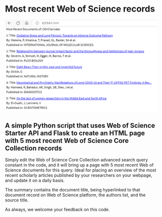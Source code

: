 # Most recent Web of Science records

![Example](/most_recent_wos_items/screenshots/screenshot.png)


## A simple Python script that uses Web of Science Starter API and Flask to create an HTML page with 5 most recent Web of Science Core Collection records

Simply edit the Web of Science Core Collection advanced search query constant in the code, and it will bring up a page with 5 most recent Web of Science documents for this query. Ideal for placing an overview of the most recent scholarly articles published by your researchers on your webpage, and update it on a daily basis.

The summary contains the document title, being hyperlinked to that document record on Web of Science platform, the authors list, and the source title.

As always, we welcome your feedback on this code.